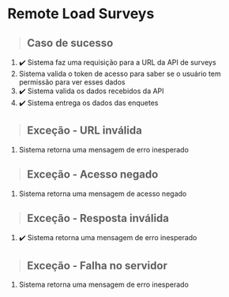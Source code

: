 # Remote Load Surveys

> ## Caso de sucesso
1. ✔️ Sistema faz uma requisição para a URL da API de surveys
2. Sistema valida o token de acesso para saber se o usuário tem permissão para ver esses dados
3. ✔️ Sistema valida os dados recebidos da API
4. ✔️ Sistema entrega os dados das enquetes

> ## Exceção - URL inválida
1. Sistema retorna uma mensagem de erro inesperado

> ## Exceção - Acesso negado
1. Sistema retorna uma mensagem de acesso negado

> ## Exceção - Resposta inválida
1. ✔️ Sistema retorna uma mensagem de erro inesperado

> ## Exceção - Falha no servidor
1. Sistema retorna uma mensagem de erro inesperado